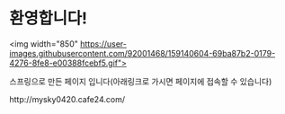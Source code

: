 # 환영합니다!
<img width="850" https://user-images.githubusercontent.com/92001468/159140604-69ba87b2-0179-4276-8fe8-e00388fcebf5.gif">
<p>스프링으로 만든 페이지 입니다(아래링크로 가시면 페이지에 접속할 수 있습니다)</p>
http://mysky0420.cafe24.com/
